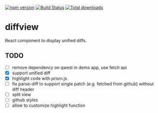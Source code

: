 [![npm version](https://badge.fury.io/js/react-diffview.svg)](https://badge.fury.io/js/react-diffview)
[![Build Status](https://travis-ci.org/reactbits/diffview.svg?branch=master)](https://travis-ci.org/reactbits/diffview)
[![Total downloads](https://img.shields.io/npm/dt/react-diffview.svg)](https://www.npmjs.com/package/react-diffview)

# diffview
React component to display unified diffs.

## TODO
* [ ] remove dependency on qwest in demo app, use fetch api
* [x] support unified diff
* [x] highlight code with prism.js
* [ ] fix parse-diff to support single patch (e.g. fetched from github) without diff header
* [ ] split view
* [ ] github styles
* [ ] allow to customize highlight function
